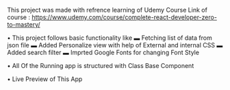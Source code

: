 This project was made with refrence learning of Udemy Course Link of course : https://www.udemy.com/course/complete-react-developer-zero-to-mastery/

 • This project follows basic functionality like 
 ▬ Fetching list of data from json file
 ▬ Added Personalize view with help of External and internal CSS
 ▬ Added search filter
 ▬ Imprted Google Fonts for changing Font Style

 • All Of the Running app is structured with Class Base Component

 • Live Preview of This App
 
 

